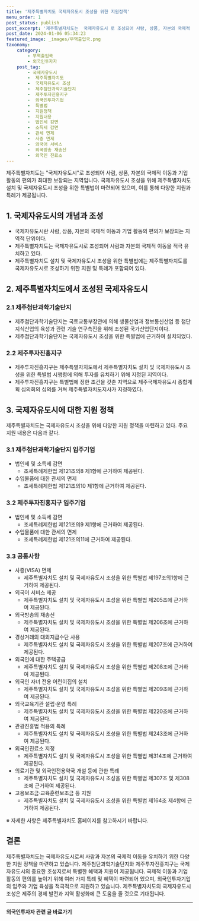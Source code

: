 ```yaml
---
title: '제주특별자치도 국제자유도시 조성을 위한 지원정책'
menu_order: 1
post_status: publish
post_excerpt: '제주특별자치도는  국제자유도시 로 조성되어 사람, 상품, 자본의 국제적 이동과 기업 활동의 편의가 최대한 보장되는 지역입니다. 국제자유도시 조성을 위해 제주특별자치도 설치 및 국제자유도시 조성을 위한 특별법이 마련되어 있으며, 이를 통해 다양한 지원과 특례가 제공됩니다.'
post_date: 2024-01-06 05:34:23
featured_image: _images/무역출입국.png
taxonomy:
    category:
        - 무역출입국
        - 외국인투자자
    post_tag:
        - 국제자유도시
        -  제주특별자치도
        -  국제자유도시 조성
        -  제주첨단과학기술단지
        -  제주투자진흥지구
        -  외국인투자기업
        -  특별법
        -  지원정책
        -  지원내용
        -  법인세 감면
        -  소득세 감면
        -  관세 면제
        -  사증 면제
        -  외국어 서비스
        -  외국방송 재송신
        -  외국인 진료소
---
```



제주특별자치도는 "국제자유도시"로 조성되어 사람, 상품, 자본의 국제적 이동과 기업 활동의 편의가 최대한 보장되는 지역입니다. 국제자유도시 조성을 위해 제주특별자치도 설치 및 국제자유도시 조성을 위한 특별법이 마련되어 있으며, 이를 통해 다양한 지원과 특례가 제공됩니다.

## 1. 국제자유도시의 개념과 조성

- 국제자유도시란 사람, 상품, 자본의 국제적 이동과 기업 활동의 편의가 보장되는 지역적 단위이다.
- 제주특별자치도는 국제자유도시로 조성되어 사람과 자본의 국제적 이동을 적극 유치하고 있다.
- 제주특별자치도 설치 및 국제자유도시 조성을 위한 특별법에는 제주특별자치도를 국제자유도시로 조성하기 위한 지원 및 특례가 포함되어 있다.

## 2. 제주특별자치도에서 조성된 국제자유도시

### 2.1 제주첨단과학기술단지

- 제주첨단과학기술단지는 국토교통부장관에 의해 생물산업과 정보통신산업 등 첨단지식산업의 육성과 관련 기술 연구촉진을 위해 조성된 국가산업단지이다.
- 제주첨단과학기술단지는 국제자유도시 조성을 위한 특별법에 근거하여 설치되었다.

### 2.2 제주투자진흥지구

- 제주투자진흥지구는 제주특별자치도에서 제주특별자치도 설치 및 국제자유도시 조성을 위한 특별법 시행령에 의해 투자를 유치하기 위해 지정된 지역이다.
- 제주투자진흥지구는 특별법에 정한 조건을 갖춘 지역으로 제주국제자유도시 종합계획 심의회의 심의를 거쳐 제주특별자치도지사가 지정하였다.

## 3. 국제자유도시에 대한 지원 정책

제주특별자치도는 국제자유도시 조성을 위해 다양한 지원 정책을 마련하고 있다. 주요 지원 내용은 다음과 같다.

### 3.1 제주첨단과학기술단지 입주기업

- 법인세 및 소득세 감면
  - 조세특례제한법 제121조의8 제1항에 근거하여 제공된다.
- 수입물품에 대한 관세의 면제
  - 조세특례제한법 제121조의10 제1항에 근거하여 제공된다.

### 3.2 제주투자진흥지구 입주기업

- 법인세 및 소득세 감면
  - 조세특례제한법 제121조의9 제1항에 근거하여 제공된다.
- 수입물품에 대한 관세의 면제
  - 조세특례제한법 제121조의11에 근거하여 제공된다.

### 3.3 공통사항

- 사증(VISA) 면제
  - 제주특별자치도 설치 및 국제자유도시 조성을 위한 특별법 제197조의1항에 근거하여 제공된다.
- 외국어 서비스 제공
  - 제주특별자치도 설치 및 국제자유도시 조성을 위한 특별법 제205조에 근거하여 제공된다.
- 외국방송의 재송신
  - 제주특별자치도 설치 및 국제자유도시 조성을 위한 특별법 제206조에 근거하여 제공된다.
- 경상거래의 대외지급수단 사용
  - 제주특별자치도 설치 및 국제자유도시 조성을 위한 특별법 제207조에 근거하여 제공된다.
- 외국인에 대한 주택공급
  - 제주특별자치도 설치 및 국제자유도시 조성을 위한 특별법 제208조에 근거하여 제공된다.
- 외국인 자녀 전용 어린이집의 설치
  - 제주특별자치도 설치 및 국제자유도시 조성을 위한 특별법 제209조에 근거하여 제공된다.
- 외국교육기관 설립·운영 특례
  - 제주특별자치도 설치 및 국제자유도시 조성을 위한 특별법 제220조에 근거하여 제공된다.
- 관광진흥법 적용의 특례
  - 제주특별자치도 설치 및 국제자유도시 조성을 위한 특별법 제243조에 근거하여 제공된다.
- 외국인진료소 지정
  - 제주특별자치도 설치 및 국제자유도시 조성을 위한 특별법 제314조에 근거하여 제공된다.
- 의료기관 및 외국인전용약국 개설 등에 관한 특례
  - 제주특별자치도 설치 및 국제자유도시 조성을 위한 특별법 제307조 및 제308조에 근거하여 제공된다.
- 고용보조금·교육훈련보조금 등 지원
  - 제주특별자치도 설치 및 국제자유도시 조성을 위한 특별법 제164조 제4항에 근거하여 제공된다.

※ 자세한 사항은 제주특별자치도 홈페이지를 참고하시기 바랍니다.

## 결론


제주특별자치도는 국제자유도시로써 사람과 자본의 국제적 이동을 유치하기 위한 다양한 지원 정책을 마련하고 있습니다. 제주첨단과학기술단지와 제주투자진흥지구는 국제자유도시의 중요한 조성지로써 특별한 혜택과 지원이 제공됩니다. 국제적 이동과 기업 활동의 편의를 높이기 위해 여러 가지 특례 및 혜택이 마련되어 있으며, 외국인투자기업의 입주와 기업 육성을 적극적으로 지원하고 있습니다. 제주특별자치도의 국제자유도시 조성은 제주의 경제 발전과 지역 활성화에 큰 도움을 줄 것으로 기대됩니다.
<!-- wp:separator -->
<hr class="wp-block-separator has-alpha-channel-opacity"/>
<!-- /wp:separator -->

<!-- wp:group {"backgroundColor":"base","layout":{"type":"constrained"}} -->
<div class="wp-block-group has-base-background-color has-background"><!-- wp:paragraph {"align":"center","fontSize":"medium"} -->
<p class="has-text-align-center has-large-font-size"><strong>외국인투자자 관련 글 바로가기</strong></p>
<!-- /wp:paragraph -->


<!-- wp:latest-posts
{"categories":[{"id":14375,"count":19,"description":"","link":"https://uknowlaw.com/category/%ec%99%b8%ea%b5%ad%ec%9d%b8%ed%88%ac%ec%9e%90%ec%9e%90/","name":"외국인투자자","slug":"외국인투자자","taxonomy":"category","parent":0,"meta":[],"_links":{"self":[{"href":"https://uknowlaw.com/wp-json/wp/v2/categories/14375"}],"collection":[{"href":"https://uknowlaw.com/wp-json/wp/v2/categories"}],"about":[{"href":"https://uknowlaw.com/wp-json/wp/v2/taxonomies/category"}],"wp:post_type":[{"href":"https://uknowlaw.com/wp-json/wp/v2/posts?categories=14375"}],"curies":[{"name":"wp","href":"https://api.w.org/{rel}","templated":true}]}}],"postsToShow":100,"excerptLength":28,"postLayout":"grid","columns":2,"featuredImageAlign":"left","featuredImageSizeSlug":"large","fontSize":"small"} /--></div>
<!-- /wp:group -->